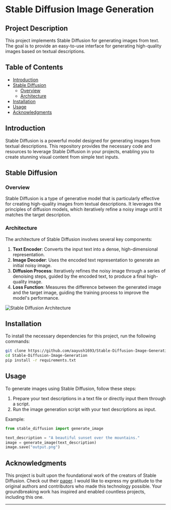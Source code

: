# Stable Diffusion Image Generation

## Project Description

This project implements Stable Diffusion for generating images from text. The goal is to provide an easy-to-use interface for generating high-quality images based on textual descriptions.

## Table of Contents

- [Introduction](#introduction)
- [Stable Diffusion](#stable-diffusion)
  - [Overview](#overview)
  - [Architecture](#architecture)
- [Installation](#installation)
- [Usage](#usage)
- [Acknowledgments](#acknowledgments)

## Introduction

Stable Diffusion is a powerful model designed for generating images from textual descriptions. This repository provides the necessary code and resources to leverage Stable Diffusion in your projects, enabling you to create stunning visual content from simple text inputs.

## Stable Diffusion

### Overview

Stable Diffusion is a type of generative model that is particularly effective for creating high-quality images from textual descriptions. It leverages the principles of diffusion models, which iteratively refine a noisy image until it matches the target description.

### Architecture

The architecture of Stable Diffusion involves several key components:

1. **Text Encoder**: Converts the input text into a dense, high-dimensional representation.
2. **Image Decoder**: Uses the encoded text representation to generate an initial noisy image.
3. **Diffusion Process**: Iteratively refines the noisy image through a series of denoising steps, guided by the encoded text, to produce a final high-quality image.
4. **Loss Function**: Measures the difference between the generated image and the target image, guiding the training process to improve the model's performance.

![Stable Diffusion Architecture](https://www.bing.com/th?id=OIP.QMO_bjbMraRE8gLynPkvQwHaFi&w=195&h=150&c=8&rs=1&qlt=90&o=6&dpr=1.7&pid=3.1&rm=2)

## Installation

To install the necessary dependencies for this project, run the following commands:

```bash
git clone https://github.com/aayush1693/Stable-Diffusion-Image-Generation.git
cd Stable-Diffusion-Image-Generation
pip install -r requirements.txt
```

## Usage

To generate images using Stable Diffusion, follow these steps:

1. Prepare your text descriptions in a text file or directly input them through a script.
2. Run the image generation script with your text descriptions as input.

Example:

```python
from stable_diffusion import generate_image

text_description = "A beautiful sunset over the mountains."
image = generate_image(text_description)
image.save("output.png")
```

## Acknowledgments

This project is built upon the foundational work of the creators of Stable Diffusion. Check out their [paper](https://arxiv.org/pdf/2112.10752). I would like to express my gratitude to the original authors and contributors who made this technology possible. Your groundbreaking work has inspired and enabled countless projects, including this one.

---

